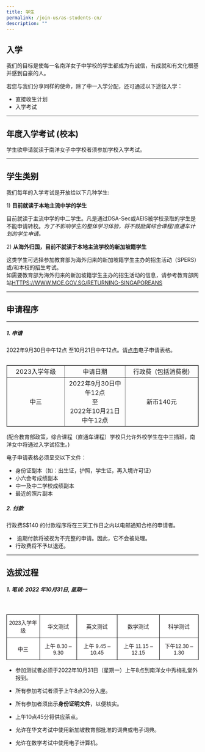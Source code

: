 ```yaml
---
title: 学生
permalink: /join-us/as-students-cn/
description: ""
---
```

## 入学

我们的目标是使每一名南洋女子中学校的学生都成为有诚信，有成就和有文化根基并感到自豪的人。

若您与我们分享同样的使命，除了中一入学分配，还可通过以下途径入学：

*   直接收生计划
*   入学考试

* * *

## 年度入学考试 (校本)


学生欲申请就读于南洋女子中学校者须参加学校入学考试。

* * *

## 学生类别


我们每年的入学考试是开放给以下几种学生:

1)&nbsp;**目前就读于本地主流中学的学生**  
  
目前就读于主流中学的中二学生。凡是通过DSA-Sec或AEIS被学校录取的学生是不能申请转校。_为了不影响学生的整体学习体验，将不鼓励属综合课程/直通车计划的学生申请。_

2)&nbsp;**从海外归国，目前不就读于本地主流学校的新加坡籍学生**  
  
这类学生可选择参加教育部为海外归来的新加坡籍学生主办的招生活动（SPERS）或/和本校的招生考试。  
如需要教育部为海外归来的新加坡籍学生主办的招生活动的信息，请参考教育部网站[HTTPS://WWW.MOE.GOV.SG/RETURNING-SINGAPOREANS](https://www.moe.gov.sg/returning-singaporeans)

* * *

## 申请程序
----


##### 1. 申请

2022年9月30日中午12点 至10月21日中午12点。请[点击](https://form.gov.sg/60da739dfd0427001162a0d1)电子申请表格。

<table align="left" border="1" cellpadding="0" cellspacing="0" style="box-sizing: border-box; border-collapse: collapse; border-spacing: 0px; max-width: 100%; background-color: transparent; width: 650px;"><tbody style="box-sizing: border-box;"><tr style="box-sizing: border-box;"><td class="rtecenter" style="box-sizing: border-box; text-align: center; width: 204px;">2023入学年级</td><td class="rtecenter" style="box-sizing: border-box; text-align: center; width: 216px;">申请日期</td><td class="rtecenter" style="box-sizing: border-box; text-align: center; width: 272px;">行政费&nbsp;  
(包括消费税)</td></tr><tr style="box-sizing: border-box;"><td class="rtecenter" style="box-sizing: border-box; text-align: center; width: 204px;">中三</td><td class="rtecenter" style="box-sizing: border-box; text-align: center; width: 216px;">2022年9月30日中午12点<br>至
<br>2022年10月21日中午12点</td><td class="rtecenter" style="box-sizing: border-box; text-align: center; width: 272px;">新币140元</td></tr></tbody></table>

(配合教育部政策，综合课程（直通车课程）学校只允许外校学生在中三插班，南洋女中将通过入学试招生。)

电子申请表格必须呈交以下文件：

*   身份证副本（如：出生证，护照，学生证，再入境许可证）
*   小六会考成绩副本
*   中一及中二学校成绩副本
*   最近的照片副本

##### 2\. 付款

行政费S$140 的付款程序将在三天工作日之内以电邮通知合格的申请者。

*   &nbsp;逾期付款将被视为不完整的申请。因此，它不会被处理。
*   行政费将不予以退还。

* * *

## 选拔过程


##### 1\. 笔试: 2022 年10月31日, 星期一

&nbsp;

<style type="text/css">
.tg  {border-collapse:collapse;border-spacing:0;}
.tg td{border-color:black;border-style:solid;border-width:1px;font-family:Arial, sans-serif;font-size:14px;
  overflow:hidden;padding:10px 5px;word-break:normal;}
.tg th{border-color:black;border-style:solid;border-width:1px;font-family:Arial, sans-serif;font-size:14px;
  font-weight:normal;overflow:hidden;padding:10px 5px;word-break:normal;}
.tg .tg-an00{background-color:#FFF;color:#231F20;text-align:center;vertical-align:middle}
.tg .tg-pzyo{background-color:#FFF;color:#231F20;text-align:center;vertical-align:top}
</style>
<table class="tg">
<thead>
  <tr>
    <th class="tg-an00">2023入学年级</th>
    <th class="tg-an00">华文测试</th>
    <th class="tg-an00">英文测试</th>
    <th class="tg-an00">数学测试</th>
    <th class="tg-an00">科学测试</th>
  </tr>
</thead>
<tbody>
  <tr>
    <td class="tg-an00">中三</td>
    <td class="tg-an00">上午 8.30 – 9.30</td>
    <td class="tg-pzyo">上午 9.45 – 10.45</td>
    <td class="tg-pzyo">上午 11.15 – 12.15</td>
    <td class="tg-an00">下午12.30 – 1.30</td>
  </tr>
</tbody>
</table>

*   参加测试者必须于2022年10月31日（星期一）上午8点到南洋女中秀梅礼堂外报到。
    
*   所有参加考试者须于上午8点20分入座。
    
*   所有参加者须出示**身份证明文件**，以便核实。
    
*   上午10点45分将供应茶点。
    
*   允许在华文考试中使用新加坡教育部批准的词典或电子词典。
    
*   允许在数学考试中使用电子计算机。